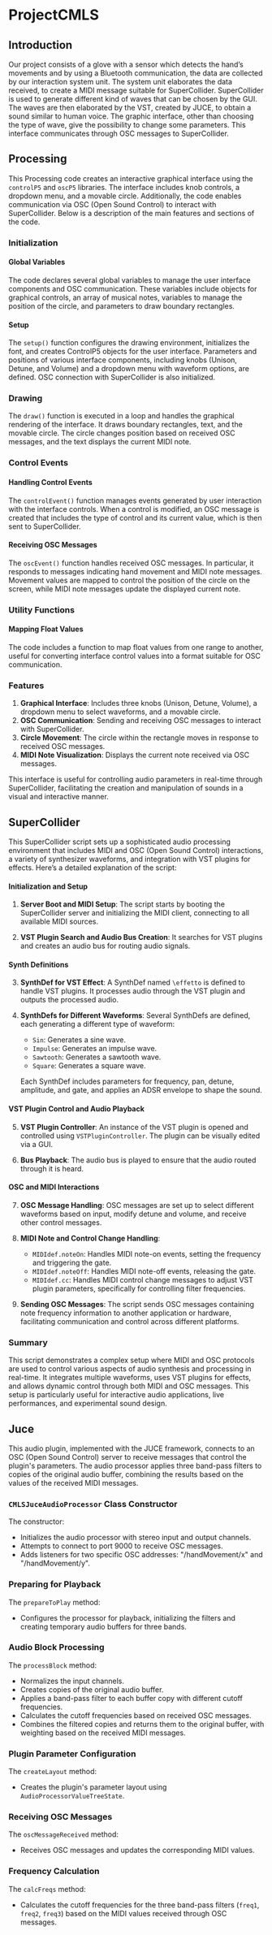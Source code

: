 # ProjectCMLS
## Introduction
Our project consists of a glove with a sensor which detects the hand’s movements and by using a Bluetooth communication, the data are collected by our interaction system unit. The system unit elaborates the data received, to create a MIDI message suitable for SuperCollider. SuperCollider is used to generate different kind of waves that can be chosen by the GUI. The waves are then elaborated by the VST, created by JUCE, to obtain a sound similar to human voice. The graphic interface, other than choosing the type of wave, give the possibility to change some parameters. This interface communicates through OSC messages to SuperCollider.

## Processing

This Processing code creates an interactive graphical interface using the `controlP5` and `oscP5` libraries. The interface includes knob controls, a dropdown menu, and a movable circle. Additionally, the code enables communication via OSC (Open Sound Control) to interact with SuperCollider. Below is a description of the main features and sections of the code.

### Initialization

#### Global Variables

The code declares several global variables to manage the user interface components and OSC communication. These variables include objects for graphical controls, an array of musical notes, variables to manage the position of the circle, and parameters to draw boundary rectangles.

#### Setup

The `setup()` function configures the drawing environment, initializes the font, and creates ControlP5 objects for the user interface. Parameters and positions of various interface components, including knobs (Unison, Detune, and Volume) and a dropdown menu with waveform options, are defined. OSC connection with SuperCollider is also initialized.

### Drawing

The `draw()` function is executed in a loop and handles the graphical rendering of the interface. It draws boundary rectangles, text, and the movable circle. The circle changes position based on received OSC messages, and the text displays the current MIDI note.

### Control Events

#### Handling Control Events

The `controlEvent()` function manages events generated by user interaction with the interface controls. When a control is modified, an OSC message is created that includes the type of control and its current value, which is then sent to SuperCollider.

#### Receiving OSC Messages

The `oscEvent()` function handles received OSC messages. In particular, it responds to messages indicating hand movement and MIDI note messages. Movement values are mapped to control the position of the circle on the screen, while MIDI note messages update the displayed current note.

### Utility Functions

#### Mapping Float Values

The code includes a function to map float values from one range to another, useful for converting interface control values into a format suitable for OSC communication.

### Features

1. **Graphical Interface**: Includes three knobs (Unison, Detune, Volume), a dropdown menu to select waveforms, and a movable circle.
2. **OSC Communication**: Sending and receiving OSC messages to interact with SuperCollider.
3. **Circle Movement**: The circle within the rectangle moves in response to received OSC messages.
4. **MIDI Note Visualization**: Displays the current note received via OSC messages.

This interface is useful for controlling audio parameters in real-time through SuperCollider, facilitating the creation and manipulation of sounds in a visual and interactive manner.


## SuperCollider

This SuperCollider script sets up a sophisticated audio processing environment that includes MIDI and OSC (Open Sound Control) interactions, a variety of synthesizer waveforms, and integration with VST plugins for effects. Here’s a detailed explanation of the script:

#### Initialization and Setup

1. **Server Boot and MIDI Setup**: 
   The script starts by booting the SuperCollider server and initializing the MIDI client, connecting to all available MIDI sources.

2. **VST Plugin Search and Audio Bus Creation**: 
   It searches for VST plugins and creates an audio bus for routing audio signals.

#### Synth Definitions

3. **SynthDef for VST Effect**: 
   A SynthDef named `\effetto` is defined to handle VST plugins. It processes audio through the VST plugin and outputs the processed audio.

4. **SynthDefs for Different Waveforms**: 
   Several SynthDefs are defined, each generating a different type of waveform:
   - `Sin`: Generates a sine wave.
   - `Impulse`: Generates an impulse wave.
   - `Sawtooth`: Generates a sawtooth wave.
   - `Square`: Generates a square wave.

   Each SynthDef includes parameters for frequency, pan, detune, amplitude, and gate, and applies an ADSR envelope to shape the sound.

#### VST Plugin Control and Audio Playback

5. **VST Plugin Controller**: 
   An instance of the VST plugin is opened and controlled using `VSTPluginController`. The plugin can be visually edited via a GUI.

6. **Bus Playback**: 
   The audio bus is played to ensure that the audio routed through it is heard.

#### OSC and MIDI Interactions

7. **OSC Message Handling**: 
   OSC messages are set up to select different waveforms based on input, modify detune and volume, and receive other control messages.

8. **MIDI Note and Control Change Handling**: 
   - `MIDIdef.noteOn`: Handles MIDI note-on events, setting the frequency and triggering the gate.
   - `MIDIdef.noteOff`: Handles MIDI note-off events, releasing the gate.
   - `MIDIdef.cc`: Handles MIDI control change messages to adjust VST plugin parameters, specifically for controlling filter frequencies.

9. **Sending OSC Messages**: 
   The script sends OSC messages containing note frequency information to another application or hardware, facilitating communication and control across different platforms.

### Summary

This script demonstrates a complex setup where MIDI and OSC protocols are used to control various aspects of audio synthesis and processing in real-time. It integrates multiple waveforms, uses VST plugins for effects, and allows dynamic control through both MIDI and OSC messages. This setup is particularly useful for interactive audio applications, live performances, and experimental sound design.


## Juce

This audio plugin, implemented with the JUCE framework, connects to an OSC (Open Sound Control) server to receive messages that control the plugin's parameters. The audio processor applies three band-pass filters to copies of the original audio buffer, combining the results based on the values of the received MIDI messages.

### `CMLSJuceAudioProcessor` Class Constructor

The constructor:

- Initializes the audio processor with stereo input and output channels.
- Attempts to connect to port 9000 to receive OSC messages.
- Adds listeners for two specific OSC addresses: "/handMovement/x" and "/handMovement/y".

### Preparing for Playback

The `prepareToPlay` method:

- Configures the processor for playback, initializing the filters and creating temporary audio buffers for three bands.

### Audio Block Processing

The `processBlock` method:

- Normalizes the input channels.
- Creates copies of the original audio buffer.
- Applies a band-pass filter to each buffer copy with different cutoff frequencies.
- Calculates the cutoff frequencies based on received OSC messages.
- Combines the filtered copies and returns them to the original buffer, with weighting based on the received MIDI messages.

### Plugin Parameter Configuration

The `createLayout` method:

- Creates the plugin's parameter layout using `AudioProcessorValueTreeState`.

### Receiving OSC Messages

The `oscMessageReceived` method:

- Receives OSC messages and updates the corresponding MIDI values.

### Frequency Calculation

The `calcFreqs` method:

- Calculates the cutoff frequencies for the three band-pass filters (`freq1`, `freq2`, `freq3`) based on the MIDI values received through OSC messages.

